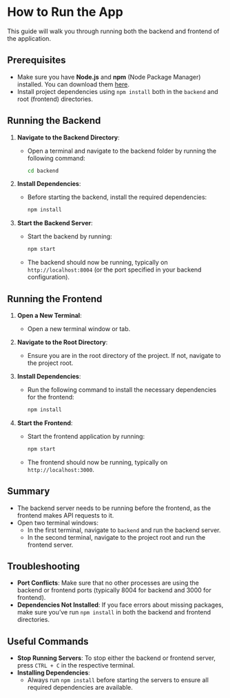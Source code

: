 # How to Run the App

This guide will walk you through running both the backend and frontend of the application.

## Prerequisites
- Make sure you have **Node.js** and **npm** (Node Package Manager) installed. You can download them [here](https://nodejs.org/).
- Install project dependencies using `npm install` both in the `backend` and root (frontend) directories.

## Running the Backend

1. **Navigate to the Backend Directory**:
   - Open a terminal and navigate to the backend folder by running the following command:
     ```sh
     cd backend
     ```

2. **Install Dependencies**:
   - Before starting the backend, install the required dependencies:
     ```sh
     npm install
     ```

3. **Start the Backend Server**:
   - Start the backend by running:
     ```sh
     npm start
     ```
   - The backend should now be running, typically on `http://localhost:8004` (or the port specified in your backend configuration).

## Running the Frontend

1. **Open a New Terminal**:
   - Open a new terminal window or tab.

2. **Navigate to the Root Directory**:
   - Ensure you are in the root directory of the project. If not, navigate to the project root.

3. **Install Dependencies**:
   - Run the following command to install the necessary dependencies for the frontend:
     ```sh
     npm install
     ```

4. **Start the Frontend**:
   - Start the frontend application by running:
     ```sh
     npm start
     ```
   - The frontend should now be running, typically on `http://localhost:3000`.

## Summary
- The backend server needs to be running before the frontend, as the frontend makes API requests to it.
- Open two terminal windows: 
  - In the first terminal, navigate to `backend` and run the backend server.
  - In the second terminal, navigate to the project root and run the frontend server.

## Troubleshooting
- **Port Conflicts**: Make sure that no other processes are using the backend or frontend ports (typically 8004 for backend and 3000 for frontend).
- **Dependencies Not Installed**: If you face errors about missing packages, make sure you’ve run `npm install` in both the backend and frontend directories.

## Useful Commands
- **Stop Running Servers**: To stop either the backend or frontend server, press `CTRL + C` in the respective terminal.
- **Installing Dependencies**: 
  - Always run `npm install` before starting the servers to ensure all required dependencies are available.
